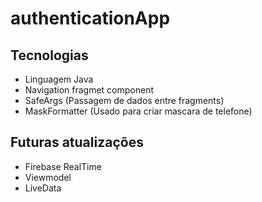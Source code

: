 
# authenticationApp

## Tecnologias
- Linguagem Java
- Navigation fragmet component
- SafeArgs (Passagem de dados entre fragments)
- MaskFormatter (Usado para criar mascara de telefone)

## Futuras atualizações 
- Firebase RealTime 
- Viewmodel 
- LiveData
